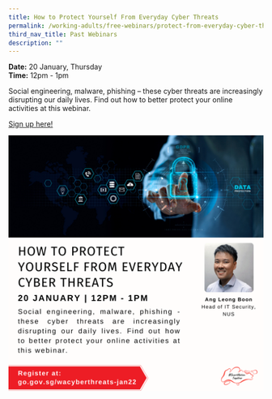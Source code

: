 ```yaml
---
title: How to Protect Yourself From Everyday Cyber Threats
permalink: /working-adults/free-webinars/protect-from-everyday-cyber-threats
third_nav_title: Past Webinars
description: ""
---
```


**Date:** 20 January, Thursday
<br> **Time:** 12pm - 1pm

Social engineering, malware, phishing – these cyber threats are increasingly disrupting our daily lives. Find out how to better protect your online activities at this webinar.

[Sign up here!](https://zoom.us/webinar/register/4516393829400/WN_cb8qDwu9QvCp3VwHuF4_Yw)

![SNT Adults 20 Jan](/images/20-Jan-WA.png)